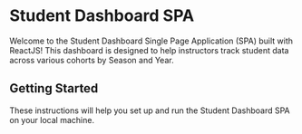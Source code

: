 # Student Dashboard SPA

Welcome to the Student Dashboard Single Page Application (SPA) built with ReactJS! This dashboard is designed to help instructors track student data across various cohorts by Season and Year.

## Getting Started

These instructions will help you set up and run the Student Dashboard SPA on your local machine.


